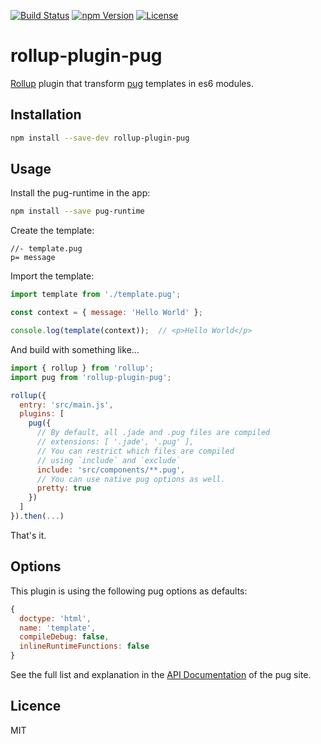 [![Build Status][build-image]][build-url]
[![npm Version][npm-image]][npm-url]
[![License][license-image]][license-url]

# rollup-plugin-pug

[Rollup](https://github.com/rollup/rollup) plugin that transform [pug](http://jade-lang.com/) templates in es6 modules.

## Installation

```bash
npm install --save-dev rollup-plugin-pug
```

## Usage

Install the pug-runtime in the app:

```bash
npm install --save pug-runtime
```

Create the template:

```jade
//- template.pug
p= message
```

Import the template:

```js
import template from './template.pug';

const context = { message: 'Hello World' };

console.log(template(context));  // <p>Hello World</p>
```

And build with something like...

```js
import { rollup } from 'rollup';
import pug from 'rollup-plugin-pug';

rollup({
  entry: 'src/main.js',
  plugins: [
    pug({
      // By default, all .jade and .pug files are compiled
      // extensions: [ '.jade', '.pug' ],
      // You can restrict which files are compiled
      // using `include` and `exclude`
      include: 'src/components/**.pug',
      // You can use native pug options as well.
      pretty: true
    })
  ]
}).then(...)
```

That's it.

## Options

This plugin is using the following pug options as defaults:

```js
{
  doctype: 'html',
  name: 'template',
  compileDebug: false,
  inlineRuntimeFunctions: false
}
```

See the full list and explanation in the [API Documentation](http://jade-lang.com/api/) of the pug site.

## Licence

MIT

[build-image]:    https://img.shields.io/travis/aMarCruz/rollup-plugin-pug.svg
[build-url]:      https://travis-ci.org/aMarCruz/rollup-plugin-pug
[npm-image]:      https://img.shields.io/npm/v/rollup-plugin-pug.svg
[npm-url]:        https://www.npmjs.com/package/rollup-plugin-pug
[license-image]:  https://img.shields.io/npm/l/express.svg
[license-url]:    https://github.com/aMarCruz/rollup-plugin-pug/blob/master/LICENSE
